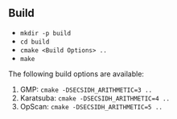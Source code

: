 ## Build

- `mkdir -p build`
- `cd build`
- `cmake <Build Options> ..`
- `make`

The following build options are available:

1. GMP: `cmake -DSECSIDH_ARITHMETIC=3 ..`
2. Karatsuba: `cmake -DSECSIDH_ARITHMETIC=4 ..`
3. OpScan: `cmake -DSECSIDH_ARITHMETIC=5 ..`
